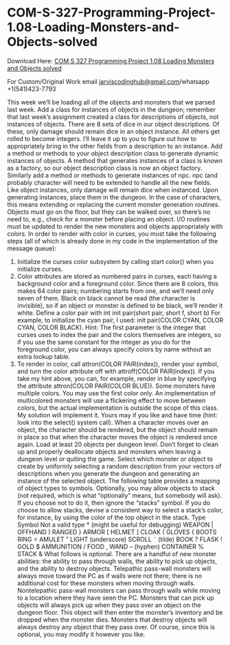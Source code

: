 # COM-S-327-Programming-Project-1.08-Loading-Monsters-and-Objects-solved

Download Here: [COM S 327 Programming Project 1.08 Loading Monsters and Objects solved](https://jarviscodinghub.com/assignment/programming-project-1-08-loading-monsters-and-objects-solution/)

For Custom/Original Work email jarviscodinghub@gmail.com/whatsapp +1(541)423-7793

This week we’ll be loading all of the objects and monsters that we parsed last week.
Add a class for instances of objects in the dungeon; remember that last week’s assignment created a
class for descriptions of objects, not instances of objects. There are 8 sets of dice in our object descriptions.
Of these, only damage should remain dice in an object instance. All others get rolled to become integers.
I’ll leave it up to you to figure out how to appropriately bring in the other fields from a description to an
instance.
Add a method or methods to your object description class to generate dynamic instances of objects.
A method that generates instances of a class is known as a factory, so our object description class is now
an object factory. Similarly add a method or methods to generate instances of npc. npc (and probably
character will need to be extended to handle all the new fields. Like object instances, only damage will
remain dice when instanced.
Upon generating instances, place them in the dungeon. In the case of characters, this means extending
or replacing the current monster generation routines. Objects must go on the floor, but they can be walked
over, so there’s no need to, e.g., check for a monster before placing an object.
I/O routines must be updated to render the new monsters and objects appropriately with colors. In order
to render with color in curses, you must take the following steps (all of which is already done in my code in
the implementation of the message queue):
1. Initialize the curses color subsystem by calling start color() when you initialize curses.
2. Color attributes are stored as numbered pairs in curses, each having a background color and a foreground color. Since there are 8 colors, this makes 64 color pairs; numbering starts from one, and we’ll
need only seven of them. Black on black cannot be read (the character is invisible), so if an object or
monster is defined to be black, we’ll render it white. Define a color pair with int init pair(short
pair, short f, short b) For example, to initialize the cyan pair, I used: init pair(COLOR CYAN,
COLOR CYAN, COLOR BLACK). Hint: The first parameter is the integer that curses uses to index the pair
and the colors themselves are integers, so if you use the same constant for the integer as you do for
the foreground color, you can always specify colors by name without an extra lookup table.
3. To render in color, call attron(COLOR PAIR(index)), render your symbol, and turn the color attribute off with attroff(COLOR PAIR(index)). If you take my hint above, you can, for example,
render in blue by specifying the attribute attron(COLOR PAIR(COLOR BLUE)).
Some monsters have multiple colors. You may use the first color only. An implementation of multicolored monsters will use a flickering effect to move between colors, but the actual implementation is outside
the scope of this class. My solution will implement it. Yours may if you like and have time (hint: look into
the select() system call).
When a character moves over an object, the character should be rendered, but the object should remain
in place so that when the character moves the object is rendered once again.
Load at least 20 objects per dungeon level. Don’t forget to clean up and properly deallocate objects and
monsters when leaving a dungeon level or quiting the game.
Select which monster or object to create by uniformly selecting a random description from your vectors
of descriptions when you generate the dungeon and generating an instance of the selected object.
The following table provides a mapping of object types to symbols. Optionally, you may allow objects
to stack (not required, which is what “optionally” means, but somebody will ask). If you choose not to do it,
then ignore the “stacks” symbol. If you do choose to allow stacks, devise a consistent way to select a stack’s
color, for instance, by using the color of the top object in the stack.
Type Symbol
Not a valid type * (might be useful for debugging)
WEAPON |
OFFHAND )
RANGED }
ARMOR [
HELMET ]
CLOAK (
GLOVES {
BOOTS \
RING =
AMULET ”
LIGHT (underscore)
SCROLL ˜ (tilde)
BOOK ?
FLASK !
GOLD $
AMMUNITION /
FOOD ,
WAND – (hyphen)
CONTAINER %
STACK &
What follows is optional.
There are a handful of new monster abilities: the ability to pass through walls, the ability to pick up
objects, and the ability to destroy objects. Telepathic pass-wall monsters will always move toward the PC
as if walls were not there; there is no additional cost for these monsters when moving through walls. Nontelepathic pass-wall monsters can pass through walls while moving to a location where they have seen the
PC. Monsters that can pick up objects will always pick up when they pass over an object on the dungeon
floor. This object will then enter the monster’s inventory and be dropped when the monster dies. Monsters
that destroy objects will always destroy any object that they pass over.
Of course, since this is optional, you may modify it however you like.


